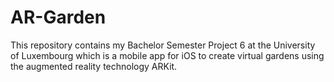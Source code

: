 # AR-Garden
This repository contains my Bachelor Semester Project 6 at the University of Luxembourg which is a mobile app for iOS to create virtual gardens using the augmented reality technology ARKit.
